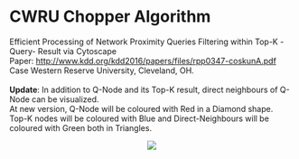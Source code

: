 # CWRU Chopper Algorithm

Efficient Processing of Network Proximity Queries Filtering within Top-K -Query- Result via Cytoscape <br />
Paper: http://www.kdd.org/kdd2016/papers/files/rpp0347-coskunA.pdf <br />
Case Western Reserve University, Cleveland, OH. <br />
<br />
**Update**: In addition to Q-Node and its Top-K result, direct neighbours of Q-Node can be visualized. <br />
At new version, Q-Node will be coloured with Red in a Diamond shape. <br />
Top-K nodes will be coloured with Blue and Direct-Neighbours will be coloured with Green both in Triangles. <br />


<p align="center">
  <img src="https://github.com/ugurcanaytar/CWRU_Chopper_Cytoscape/blob/master/CWRU_Chopper_Cytoscape/Example_Datasets/Enron-Email/ExampleNetwork.png""/>
</p>
